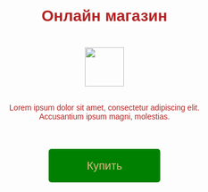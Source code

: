<!doctype HTML>
<html lang="ru">
<head>
<meta charset="UTF-8">
<meta name="viewport" content="width=device-width, initial-scale=1.0, maximum-scale=1.0, minimum-scale=1.0, user-scalable=no">
<meta http-equiv="X-UA-Compatible" content="ie=edge">
<title>Shop</title>
<style>
@import url('https://fonts.googleapis.com/css2?family=Montserrat:wght@200;500&display=swap');
* {
margin: 0;
padding: 0;
box-sizing: border-box;
}
body {
font-family: 'Montserrat', sans-serif;
font-weight: 200;
color: firebrick;
}
#main {
width: 100%;
padding: 20px;
text-align: center;
}
h1 {
margin-top: 50px;
margin-bottom: 10px;
}
img {
width: 70px;
margin: 30px auto;
}
p {
width: 350px;
margin: 0 auto;
}
button {
border: 0;
border-radius: 5px;
margin-top: 50px;
height: 60px;
width: 200px;
font-size: 20px;
font-weight: 500;
cursor: pointer;
transition: all 500ms ease;
color: burlywood;
background: green;
}
button:hover {
background: blue;
}
#form {
    display: none;
    text-align: center;
}
input {
    width: 90%;
    outline: none;
    margin: 10px 5%;
    padding: 15px 10px;
    font-size: 14px;
    border: 2px solid silver;
    border-radius: 5px;
}
input:focus {
    border-color: #db5d5d;
}
</style>
</head>
<body>
<div id="main">
<h1>Онлайн магазин</h1>
    <img src="https://cdn-icons-png.flaticon.com/512/3595/3595455.png">
<p>Lorem ipsum dolor sit amet, consectetur adipiscing elit. Accusantium ipsum magni, molestias.</p>
<button id="buy">Купить</button>
    </div>
    <form id="form">
        <h1>Оформление покупки</h1>>
        <input type="text" placeholder="Имя" id="user_name">
        <input type="text" placeholder="Email" id="user_email">
        <input type="text" placeholder="Телефон" id="user_phone">
        <div id="error"></div>
        <button id="order">Оформить</button>

    </form>
    <script src="https://telegram.org/js/telegram-web-app.js"></script>
    <script>
        let tg = window.Telegram.WebApp;
        let buy = document.getElementById("buy");
        let order = document.getElementById("order");
        tg.expand();

        buy.addEventListener("click", () => {
            document.getElementById("main").style.display = "none"
            document.getElementById("form").style.display = "block"
            document.getElementById("user_name").value = tg.InitDataUnsafe.user.first_name + " " + tg.InitDataUnsafe.user.last_name

        });


        order.addEventListener("click", () => {
            document.getElementById("error").innerText = '';
            let name = document.getElementById("user_name").value
            let email = document.getElementById("user_email").value
            let phone = document.getElementById("user_phone").value
                document.getElementById("error").innerText = '';
            if(name.length < 1) {
                document.getElementById("error").innerText = 'Ошибка в имени! Введите значение от 2 букв';
                return;
            }
            if(phone.length < 10) {
                document.getElementById("error").innerText = 'Ошибка в номер! Введите значение от 10 букв, в формате: 70000000000';
                return;
            }
            if(email.length < 10) {
                document.getElementById("error").innerText = 'Ошибка в номер! Введите значение от 10 букв!';
                return;
            }
            let data = {
                name: name,
                email: email,
                phone: phone
            }
            tg.sendData(JSON.stringify(data));



            tg.close();
        })
    </script>



</body>
</html>
